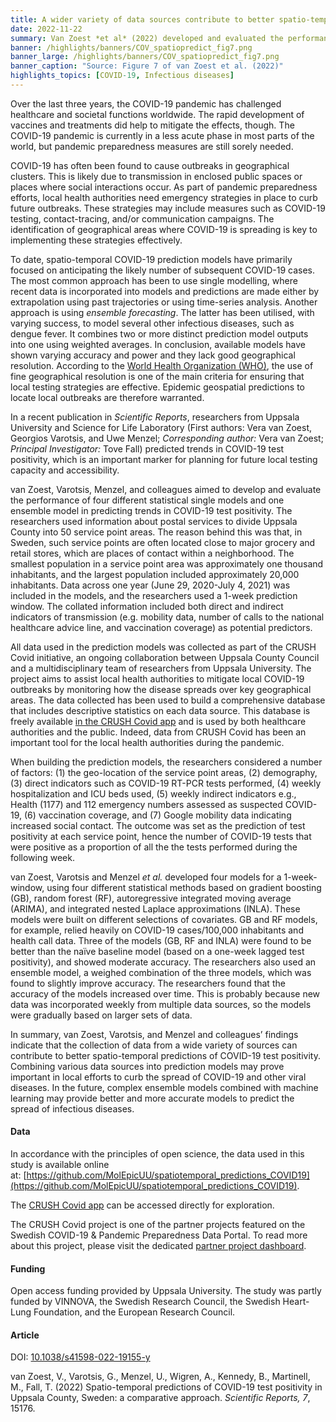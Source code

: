```yaml
---
title: A wider variety of data sources contribute to better spatio-temporal predictions of COVID-19 test positivity # short
date: 2022-11-22
summary: Van Zoest *et al* (2022) developed and evaluated the performance of four different statistical single models and one ensemble model to predict trends in COVID-19 test positivity. Data are shared openly in GitHub.
banner: /highlights/banners/COV_spatiopredict_fig7.png
banner_large: /highlights/banners/COV_spatiopredict_fig7.png
banner_caption: "Source: Figure 7 of van Zoest et al. (2022)"
highlights_topics: [COVID-19, Infectious diseases]
---
```


<script>
  // Temporary notice and to be removed when the apps are online
  document.getElementsByTagName("figure")[0].insertAdjacentHTML('beforebegin',
    `<div class="alert alert-info">
       <i class="bi bi-exclamation-triangle-fill"></i>
       <span>Kindly note, the 'CRUSH Covid app' website mentioned below in this data highlight is not available at the moment due to maintenance </span>
     </div>`);
</script>

Over the last three years, the COVID-19 pandemic has challenged healthcare and societal functions worldwide. The rapid development of vaccines and treatments did help to mitigate the effects, though. The COVID-19 pandemic is currently in a less acute phase in most parts of the world, but pandemic preparedness measures are still sorely needed.

COVID-19 has often been found to cause outbreaks in geographical clusters. This is likely due to transmission in enclosed public spaces or places where social interactions occur. As part of pandemic preparedness efforts, local health authorities need emergency strategies in place to curb future outbreaks. These strategies may include measures such as COVID-19 testing, contact-tracing, and/or communication campaigns. The identification of geographical areas where COVID-19 is spreading is key to implementing these strategies effectively.

To date, spatio-temporal COVID-19 prediction models have primarily focused on anticipating the likely number of subsequent COVID-19 cases. The most common approach has been to use single modelling, where recent data is incorporated into models and predictions are made either by extrapolation using past trajectories or using time-series analysis. Another approach is using *ensemble forecasting*. The latter has been utilised, with varying success, to model several other infectious diseases, such as dengue fever. It combines two or more distinct prediction model outputs into one using weighted averages. In conclusion, available models have shown varying accuracy and power and they lack good geographical resolution. According to the [World Health Organization (WHO)](https://www.who.int), the use of fine geographical resolution is one of the main criteria for ensuring that local testing strategies are effective. Epidemic geospatial predictions to locate local outbreaks are therefore warranted.

In a recent publication in *Scientific Reports*, researchers from Uppsala University and Science for Life Laboratory (First authors: Vera van Zoest, Georgios Varotsis, and Uwe Menzel; *Corresponding author:* Vera van Zoest; *Principal Investigator:* Tove Fall) predicted trends in COVID-19 test positivity, which is an important marker for planning for future local testing capacity and accessibility.

van Zoest, Varotsis, Menzel, and colleagues aimed to develop and evaluate the performance of four different statistical single models and one ensemble model in predicting trends in COVID-19 test positivity. The researchers used information about postal services to divide Uppsala County into 50 service point areas. The reason behind this was that, in Sweden, such service points are often located close to major grocery and retail stores, which are places of contact within a neighborhood. The smallest population in a service point area was approximately one thousand inhabitants, and the largest population included approximately 20,000 inhabitants. Data across one year (June 29, 2020-July 4, 2021) was included in the models, and the researchers used a 1-week prediction window. The collated information included both direct and indirect indicators of transmission (e.g. mobility data, number of calls to the national healthcare advice line, and vaccination coverage) as potential predictors.

All data used in the prediction models was collected as part of the CRUSH Covid initiative, an ongoing collaboration between Uppsala County Council and a multidisciplinary team of researchers from Uppsala University. The project aims to assist local health authorities to mitigate local COVID-19 outbreaks by monitoring how the disease spreads over key geographical areas. The data collected has been used to build a comprehensive database that includes descriptive statistics on each data source. This database is freely available [in the CRUSH Covid app](https://crush-covid.shinyapps.io/crush_covid/) and is used by both healthcare authorities and the public. Indeed, data from CRUSH Covid has been an important tool for the local health authorities during the pandemic.

When building the prediction models, the researchers considered a number of factors: (1) the geo-location of the service point areas, (2) demography, (3) direct indicators such as COVID-19 RT-PCR tests performed, (4) weekly hospitalization and ICU beds used, (5) weekly indirect indicators e.g., Health (1177) and 112 emergency numbers assessed as suspected COVID-19, (6) vaccination coverage, and (7) Google mobility data indicating increased social contact. The outcome was set as the prediction of test positivity at each service point, hence the number of COVID-19 tests that were positive as a proportion of all the the tests performed during the following week.

van Zoest, Varotsis and Menzel *et al.* developed four models for a 1-week-window, using four different statistical methods based on gradient boosting (GB), random forest (RF), autoregressive integrated moving average (ARIMA), and integrated nested Laplace approximations (INLA). These models were built on different selections of covariates. GB and RF models, for example, relied heavily on COVID-19 cases/100,000 inhabitants and health call data. Three of the models (GB, RF and INLA) were found to be better than the naïve baseline model (based on a one-week lagged test positivity), and showed moderate accuracy. The researchers also used an ensemble model, a weighed combination of the three models, which was found to slightly improve accuracy. The researchers found that the accuracy of the models increased over time. This is probably because new data was incorporated weekly from multiple data sources, so the models were gradually based on larger sets of data.

In summary, van Zoest, Varotsis, and Menzel and colleagues’ findings indicate that the collection of data from a wide variety of sources can contribute to better spatio-temporal predictions of COVID-19 test positivity. Combining various data sources into prediction models may prove important in local efforts to curb the spread of COVID-19 and other viral diseases. In the future, complex ensemble models combined with machine learning may provide better and more accurate models to predict the spread of infectious diseases.

#### Data

In accordance with the principles of open science, the data used in this study is available online at: [https://github.com/MolEpicUU/spatiotemporal_predictions_COVID19](https://github.com/MolEpicUU/spatiotemporal_predictions_COVID19).

The [CRUSH Covid app](https://crush-covid.shinyapps.io/crush_covid/) can be accessed directly for exploration.

The CRUSH Covid project is one of the partner projects featured on the Swedish COVID-19 & Pandemic Preparedness Data Portal. To read more about this project, please visit the dedicated [partner project dashboard](https://covid19dataportal.se/dashboards/crush_covid/).

#### Funding

Open access funding provided by Uppsala University. The study was partly funded by VINNOVA, the Swedish Research Council, the Swedish Heart-Lung Foundation, and the European Research Council.

#### Article

DOI: [10.1038/s41598-022-19155-y](https://doi.org/10.1038/s41598-022-19155-y)

van Zoest, V., Varotsis, G., Menzel, U., Wigren, A., Kennedy, B., Martinell, M., Fall, T. (2022) Spatio-temporal predictions of COVID-19 test positivity in Uppsala County, Sweden: a comparative approach. *Scientific Reports, 7*, 15176.
